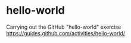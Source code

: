 # hello-world

Carrying out the GitHub "hello-world" exercise https://guides.github.com/activities/hello-world/
